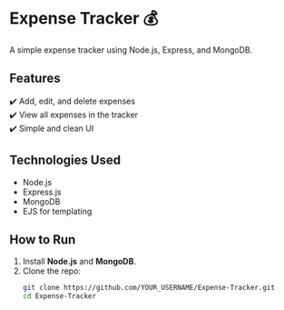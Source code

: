 # Expense Tracker 💰  

A simple expense tracker using Node.js, Express, and MongoDB.  

## Features  
✔️ Add, edit, and delete expenses  
✔️ View all expenses in the tracker  
✔️ Simple and clean UI  

## Technologies Used  
- Node.js  
- Express.js  
- MongoDB  
- EJS for templating  

## How to Run  
1. Install **Node.js** and **MongoDB**.  
2. Clone the repo:  
   ```sh
   git clone https://github.com/YOUR_USERNAME/Expense-Tracker.git
   cd Expense-Tracker
